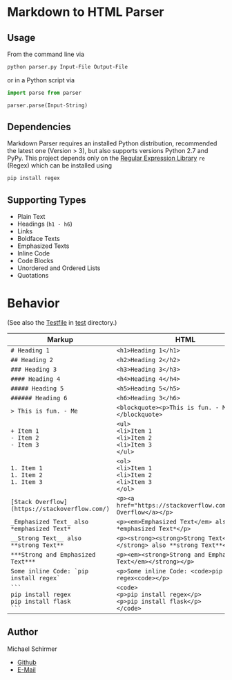 # Markdown to HTML Parser

## Usage

From the command line via

```sh
python parser.py Input-File Output-File
```

or in a Python script via

```python
import parse from parser

parser.parse(Input-String)
```

## Dependencies

Markdown Parser requires an installed Python distribution, recommended the latest one (Version > 3), but also supports versions Python 2.7 and PyPy.
This project depends only on the [Regular Expression Library](https://docs.python.org/3/howto/regex.html) `re` (Regex) which can be installed using

```sh
pip install regex
```

## Supporting Types

- Plain Text
- Headings (`h1 - h6`)
- Links
- Boldface Texts
- Emphasized Texts
- Inline Code
- Code Blocks
- Unordered and Ordered Lists
- Quotations

# Behavior

(See also the [Testfile](test/Testfile.md) in [test](test/) directory.)

Markup | HTML
------------ | -------------
`# Heading 1` | `<h1>Heading 1</h1>`
`## Heading 2` | `<h2>Heading 2</h2>`
`### Heading 3` | `<h3>Heading 3</h3>`
`#### Heading 4` | `<h4>Heading 4</h4>`
`##### Heading 5` | `<h5>Heading 5</h5>`
`###### Heading 6` | `<h6>Heading 3</h6>`
`> This is fun. - Me` | `<blockquote><p>This is fun. - Me</p></blockquote>`
`+ Item 1`<br>`- Item 2`<br>`- Item 3` | `<ul>` <br> `<li>Item 1` <br> `<li>Item 2` <br> `<li>Item 3` <br> `</ul>`
`1. Item 1`<br>`1. Item 2`<br>`1. Item 3` | `<ol>` <br> `<li>Item 1` <br> `<li>Item 2` <br> `<li>Item 3` <br> `</ol>`
`[Stack Overflow](https://stackoverflow.com/)` | `<p><a href="https://stackoverflow.com/">Stack Overflow</a></p>`
`_Emphasized Text_ also *emphasized Text*` | `<p><em>Emphasized Text</em> also *emphasized Text*</p>`
`__Strong Text__ also **strong Text**` | `<p><strong><strong>Strong Text</strong></strong> also **strong Text**</p>`
`***Strong and Emphasized Text***` | `<p><em><strong>Strong and Emphasized Text</em></strong></p>`
``Some inline Code: `pip install regex` `` | `<p>Some inline Code: <code>pip install regex<code></p>`
`` ``` ``<br> ``pip install regex``<br> `` pip install flask `` <br> `` ``` `` | `<code>`<br> `<p>pip install regex</p>` <br> `<p>pip install flask</p>` <br> `</code>`

## Author

Michael Schirmer <br>

- [Github](https://github.com/michischirmer/)
- [E-Mail](mailto:m.schirmer@tum.de)
